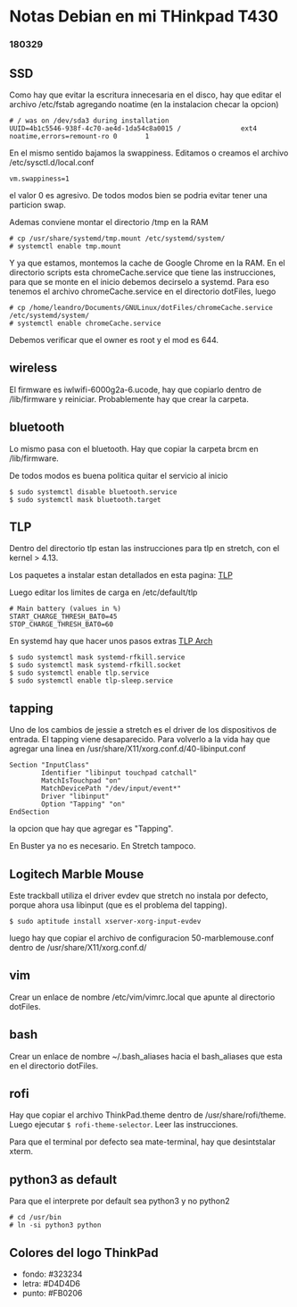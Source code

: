 # Notas Debian en mi THinkpad T430
### 180329

## SSD

Como hay que evitar la escritura innecesaria en el disco, hay que editar
el archivo /etc/fstab agregando noatime (en la instalacion checar la opcion)
```
# / was on /dev/sda3 during installation
UUID=4b1c5546-938f-4c70-ae4d-1da54c8a0015 /               ext4    noatime,errors=remount-ro 0       1
```

En el mismo sentido bajamos la swappiness. Editamos o creamos el archivo /etc/sysctl.d/local.conf
```
vm.swappiness=1
```
el valor 0 es agresivo. De todos modos bien se podria evitar tener una particion swap.

Ademas conviene montar el directorio /tmp en la RAM
```
# cp /usr/share/systemd/tmp.mount /etc/systemd/system/
# systemctl enable tmp.mount
```

Y ya que estamos, montemos la cache de Google Chrome en la RAM. En el directorio scripts
esta chromeCache.service que tiene las instrucciones, para que se monte en el inicio
debemos decirselo a systemd. Para eso tenemos el archivo chromeCache.service en el
directorio dotFiles, luego
```
# cp /home/leandro/Documents/GNULinux/dotFiles/chromeCache.service /etc/systemd/system/
# systemctl enable chromeCache.service
```
Debemos verificar que el owner es root y el mod es 644.

## wireless

El firmware es iwlwifi-6000g2a-6.ucode, hay que copiarlo dentro de /lib/firmware y reiniciar.
Probablemente hay que crear la carpeta.

## bluetooth

Lo mismo pasa con el bluetooth. Hay que copiar la carpeta brcm en /lib/firmware.

De todos modos es buena politica quitar el servicio al inicio
```
$ sudo systemctl disable bluetooth.service
$ sudo systemctl mask bluetooth.target
```

## TLP

Dentro del directorio tlp estan las instrucciones para tlp en stretch, con
el kernel > 4.13.

Los paquetes a instalar estan detallados en esta pagina:
[TLP](http://linrunner.de/en/tlp/docs/tlp-linux-advanced-power-management.html)

Luego editar los limites de carga en /etc/default/tlp
```
# Main battery (values in %)
START_CHARGE_THRESH_BAT0=45
STOP_CHARGE_THRESH_BAT0=60
```

En systemd hay que hacer unos pasos extras
[TLP Arch](https://wiki.archlinux.org/index.php/TLP)
```
$ sudo systemctl mask systemd-rfkill.service
$ sudo systemctl mask systemd-rfkill.socket
$ sudo systemctl enable tlp.service
$ sudo systemctl enable tlp-sleep.service
```

## tapping

Uno de los cambios de jessie a stretch es el driver de los dispositivos de
entrada. El tapping viene desaparecido. Para volverlo a la vida hay que agregar
una linea en /usr/share/X11/xorg.conf.d/40-libinput.conf
```
Section "InputClass"
        Identifier "libinput touchpad catchall"
        MatchIsTouchpad "on"
        MatchDevicePath "/dev/input/event*"
        Driver "libinput"
        Option "Tapping" "on"
EndSection
```
la opcion que hay que agregar es "Tapping".

En Buster ya no es necesario. En Stretch tampoco.

## Logitech Marble Mouse

Este trackball utiliza el driver evdev que stretch no instala por defecto,
porque ahora usa libinput (que es el problema del tapping).
```
$ sudo aptitude install xserver-xorg-input-evdev
```
luego hay que copiar el archivo de configuracion 50-marblemouse.conf dentro
de /usr/share/X11/xorg.conf.d/

## vim

Crear un enlace de nombre /etc/vim/vimrc.local que apunte al directorio dotFiles.

## bash

Crear un enlace de nombre ~/.bash_aliases hacia el bash_aliases que esta en
el directorio dotFiles.

## rofi

Hay que copiar el archivo ThinkPad.theme dentro de /usr/share/rofi/theme. Luego
ejecutar `$ rofi-theme-selector`. Leer las instrucciones.

Para que el terminal por defecto sea mate-terminal, hay que desintstalar xterm.

## python3 as default

Para que el interprete por default sea python3 y no python2
```
# cd /usr/bin
# ln -si python3 python
```

## Colores del logo ThinkPad

* fondo: #323234
* letra: #D4D4D6
* punto: #FB0206
